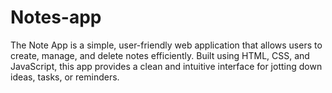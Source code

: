 # Notes-app
The Note App is a simple, user-friendly web application that allows users to create, manage, and delete notes efficiently. Built using HTML, CSS, and JavaScript, this app provides a clean and intuitive interface for jotting down ideas, tasks, or reminders.

